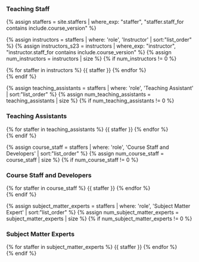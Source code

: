 ### Teaching Staff
{% assign staffers = site.staffers | where_exp: "staffer", "staffer.staff_for contains include.course_version" %}

{% assign instructors = staffers | where: 'role', 'Instructor' | sort:"list_order" %}
{% assign instructors_s23 = instructors | where_exp: "instructor", "instructor.staff_for contains include.course_version" %}
{% assign num_instructors = instructors | size %}
{% if num_instructors != 0 %}
<div class="staffer-container">
{% for staffer in instructors %}
{{ staffer }}
{% endfor %}
</div>
{% endif %}

{% assign teaching_assistants = staffers | where: 'role', 'Teaching Assistant' | sort:"list_order" %}
{% assign num_teaching_assistants = teaching_assistants | size %}
{% if num_teaching_assistants != 0 %}
### Teaching Assistants
<div class="staffer-container">
{% for staffer in teaching_assistants %}
{{ staffer }}
{% endfor %}
</div>
{% endif %}

{% assign course_staff = staffers | where: 'role', 'Course Staff and Developers' | sort:"list_order" %}
{% assign num_course_staff = course_staff | size %}
{% if num_course_staff != 0 %}
### Course Staff and Developers
<div class="staffer-container">
{% for staffer in course_staff %}
{{ staffer }}
{% endfor %}
</div>
{% endif %}

{% assign subject_matter_experts = staffers | where: 'role', 'Subject Matter Expert' | sort:"list_order" %}
{% assign num_subject_matter_experts = subject_matter_experts | size %}
{% if num_subject_matter_experts != 0 %}
### Subject Matter Experts
<div class="staffer-container">
{% for staffer in subject_matter_experts %}
{{ staffer }}
{% endfor %}
</div>
{% endif %}